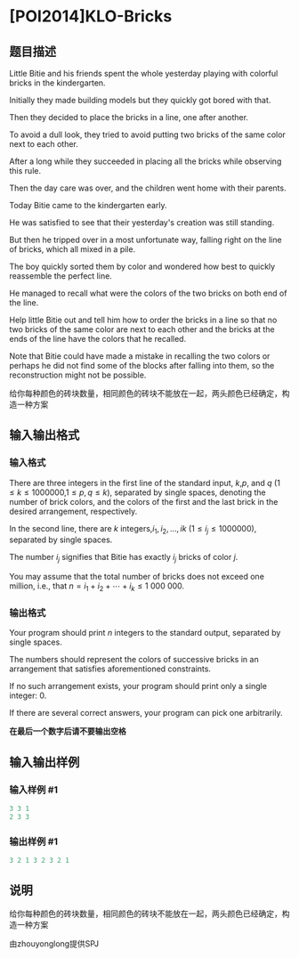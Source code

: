 # [POI2014]KLO-Bricks

## 题目描述

Little Bitie and his friends spent the whole yesterday playing with colorful bricks in the kindergarten.

Initially they made building models but they quickly got bored with that.

Then they decided to place the bricks in a line, one after another.

To avoid a dull look, they tried to avoid putting two bricks of the same color next to each other.

After a long while they succeeded in placing all the bricks while observing this rule.

Then the day care was over, and the children went home with their parents.

Today Bitie came to the kindergarten early.

He was satisfied to see that their yesterday's creation was still standing.

But then he tripped over in a most unfortunate way, falling right on the line of bricks, which all mixed in a pile.

The boy quickly sorted them by color and wondered how best to quickly reassemble the perfect line.

He managed to recall what were the colors of the two bricks on both end of the line.

Help little Bitie out and tell him how to order the bricks in a line so that no two bricks of the same color are next to each other and the bricks at the ends of the line have the colors that he recalled.

Note that Bitie could have made a mistake in recalling the two colors or perhaps he did not find some of the blocks after falling into them, so the reconstruction might not be possible.

给你每种颜色的砖块数量，相同颜色的砖块不能放在一起，两头颜色已经确定，构造一种方案

## 输入输出格式

### 输入格式

There are three integers in the first line of the standard input, $k$,$p$, and $q$ ($1\le k\le 1 000 000$,$1\le p,q\le k$), separated by single spaces, denoting the number of brick colors, and the colors of the first and the last brick in the desired arrangement, respectively.

In the second line, there are $k$ integers,$i_{1},i_{2},...,i{k}$ ($1\le i_{j}\le 1 000 000$), separated by single spaces.

The number $i_{j}$ signifies that Bitie has exactly $i_{j}$ bricks of color $j$.

You may assume that the total number of bricks does not exceed one million, i.e., that $n=i_1+i_2+\cdots+i_k\le 1\ 000\ 000$.

### 输出格式

Your program should print $n$ integers to the standard output, separated by single spaces.

The numbers should represent the colors of successive bricks in an arrangement that satisfies aforementioned constraints.

If no such arrangement exists, your program should print only a single integer: $0$.

If there are several correct answers, your program can pick one arbitrarily.

**在最后一个数字后请不要输出空格**

## 输入输出样例

### 输入样例 #1

```cpp
3 3 1
2 3 3

```
### 输出样例 #1

```cpp
3 2 1 3 2 3 2 1

```
## 说明

给你每种颜色的砖块数量，相同颜色的砖块不能放在一起，两头颜色已经确定，构造一种方案

由zhouyonglong提供SPJ

